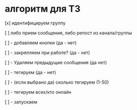 # алгоритм для ТЗ


[x] идентифицируем группу

[ ] либо прием сообщения, либо репост из канала/группы

[ ] - добавляем кнопки (да - нет)

[ ] - закрепляем при работе? (да - нет)

[ ] - Удаляем предыдущие сообщения (да нет)

[ ] - тегируем (да - нет)

[ ] - (если выбрано да) сколько тегируем (1-50)

[ ] - тегируем всех/кто онлайн

[ ] - запускаем
